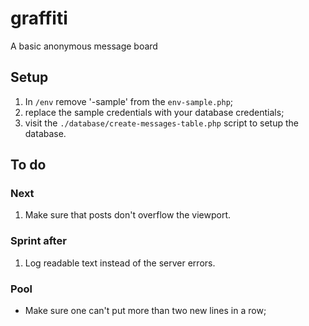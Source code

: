 # graffiti
A basic anonymous message board

## Setup
1. In `/env` remove '-sample' from the `env-sample.php`;
2. replace the sample credentials with your database credentials;
3. visit the `./database/create-messages-table.php` script to setup the database.

## To do

### Next
1. Make sure that posts don't overflow the viewport.

### Sprint after
1. Log readable text instead of the server errors.


### Pool
- Make sure one can't put more than two new lines in a row;
